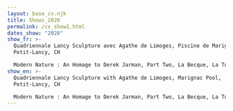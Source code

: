 ```yaml
---
layout: base_cv.njk
title: Shows_2020
permalink: /cv_show1.html
dates_show: "2020"
show_fr: >-
  Quadriennale Lancy Sculpture avec Agathe de Limoges, Piscine de Marignac,
  Petit-Lancy, CH

  Modern Nature : An Homage to Derek Jarman, Part Two, La Becque, La Tour-de-Peilz, CH
show_en: >-
  Quadriennale Lancy Sculpture with Agathe de Limoges, Marignac Pool,
  Petit-Lancy, CH

  Modern Nature : An Homage to Derek Jarman, Part Two, La Becque, La Tour-de-Peilz, CH
---
```


